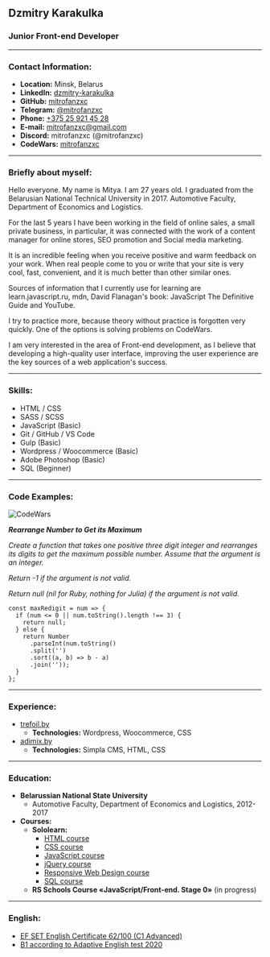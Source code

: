 ## Dzmitry Karakulka

### Junior Front-end Developer

----

### Contact Information:

* **Location:** Minsk, Belarus
* **LinkedIn:** [dzmitry-karakulka](https://www.linkedin.com/in/dzmitry-karakulka/)
* **GitHub:** [mitrofanzxc](https://github.com/mitrofanzxc)
* **Telegram:** [@mitrofanzxc](https://t.me/mitrofanzxc)
* **Phone:** [+375 25 921 45 28](tel:+375259214528)
* **E-mail:** [mitrofanzxc@gmail.com](maito:mitrofanzxc@gmail.com)
* **Discord:** mitrofanzxc (@mitrofanzxc)
* **CodeWars:** [mitrofanzxc](https://www.codewars.com/users/mitrofanzxc)

----

### Briefly about myself:

Hello everyone. My name is Mitya. I am 27 years old. I graduated from the Belarusian National Technical University in 2017. Automotive Faculty, Department of Economics and Logistics. 

For the last 5 years I have been working in the field of online sales, a small private business, in particular, it was connected with the work of a content manager for online stores, SEO promotion and Social media marketing. 

It is an incredible feeling when you receive positive and warm feedback on your work. When real people come to you or write that your site is very cool, fast, convenient, and it is much better than other similar ones. 

Sources of information that I currently use for learning are learn.javascript.ru, mdn, David Flanagan's book: JavaScript The Definitive Guide and YouTube. 

I try to practice more, because theory without practice is forgotten very quickly. One of the options is solving problems on CodeWars.

I am very interested in the area of Front-end development, as I believe that developing a high-quality user interface, improving the user experience are the key sources of a web application's success.

----

### Skills:

* HTML / CSS
* SASS / SCSS
* JavaScript (Basic)
* Git / GitHub / VS Code
* Gulp (Basic)
* Wordpress / Woocommerce (Basic)
* Adobe Photoshop (Basic)
* SQL (Beginner)

----

### Code Examples:

![CodeWars](https://www.codewars.com/users/mitrofanzxc/badges/large)

***Rearrange Number to Get its Maximum***

*Create a function that takes one positive three digit integer and rearranges its digits to get the maximum possible number. Assume that the argument is an integer.*

*Return -1 if the argument is not valid.*

*Return null (nil for Ruby, nothing for Julia) if the argument is not valid.*
```
const maxRedigit = num => {
  if (num <= 0 || num.toString().length !== 3) {
    return null;
  } else {
    return Number
      .parseInt(num.toString()
      .split('')
      .sort((a, b) => b - a)
      .join(''));
  }
};
```

----

### Experience:

* [trefoil.by](https://www.trefoil.by)
  * **Technologies:** Wordpress, Woocommerce, CSS
* [adimix.by](https://adimix.by)
  * **Technologies:** Simpla CMS, HTML, CSS

----

### Education:

* **Belarussian National State University**
  * Automotive Faculty, Department of Economics and Logistics, 2012-2017
* **Courses:** 
  * **Sololearn:**
    * [HTML course](https://www.sololearn.com/Certificate/1014-24283992/jpg)
    * [CSS course](https://www.sololearn.com/Certificate/1023-24283992/jpg)
    * [JavaScript course](https://www.sololearn.com/certificates/course/en/24283992/1024/landscape/png)
    * [jQuery course](https://www.sololearn.com/Certificate/1082-24283992/jpg)
    * [Responsive Web Design course](https://www.sololearn.com/Certificate/1162-24283992/jpg)
    * [SQL course](https://www.sololearn.com/certificates/course/en/24283992/1060/landscape/png)
  * **RS Schools Course «JavaScript/Front-end. Stage 0»** (in progress)

----

### English:

* [EF SET English Certificate 62/100 (C1 Advanced)](https://www.efset.org/cert/xmuzdG)
* [B1 according to Adaptive English test 2020](https://examinator.epam.com/Main/PersonalAssignments/252515)